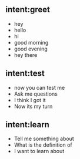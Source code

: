 ## intent:greet
- hey
- hello
- hi
- good morning
- good evening
- hey there

## intent:test
- now you can test me
- Ask me questions
- I think I got it
- Now its my turn

## intent:learn
- Tell me something about
- What is the definition of
- I want to learn about
